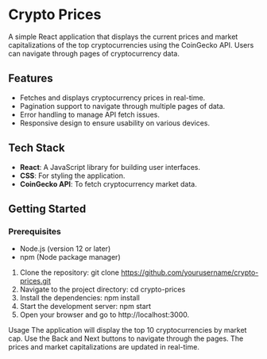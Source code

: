 # Crypto Prices

A simple React application that displays the current prices and market capitalizations of the top cryptocurrencies using the CoinGecko API. Users can navigate through pages of cryptocurrency data.

## Features

- Fetches and displays cryptocurrency prices in real-time.
- Pagination support to navigate through multiple pages of data.
- Error handling to manage API fetch issues.
- Responsive design to ensure usability on various devices.

## Tech Stack

- **React**: A JavaScript library for building user interfaces.
- **CSS**: For styling the application.
- **CoinGecko API**: To fetch cryptocurrency market data.

## Getting Started

### Prerequisites

- Node.js (version 12 or later)
- npm (Node package manager)

1. Clone the repository: git clone https://github.com/yourusername/crypto-prices.git
2. Navigate to the project directory: cd crypto-prices
3. Install the dependencies: npm install
4. Start the development server: npm start
5. Open your browser and go to http://localhost:3000.

Usage
The application will display the top 10 cryptocurrencies by market cap.
Use the Back and Next buttons to navigate through the pages.
The prices and market capitalizations are updated in real-time.
